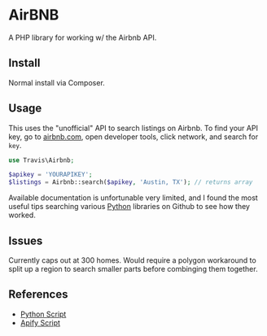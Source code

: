 # AirBNB

A PHP library for working w/ the Airbnb API.

## Install

Normal install via Composer.

## Usage

This uses the "unofficial" API to search listings on Airbnb.  To find your API key, go to [airbnb.com](https://www.airbnb.com), open developer tools, click network, and search for ``key``.

```php
use Travis\Airbnb;

$apikey = 'YOURAPIKEY';
$listings = Airbnb::search($apikey, 'Austin, TX'); // returns array
```

Available documentation is unfortunable very limited, and I found the most useful tips searching various [Python](https://github.com/nderkach/airbnb-python/tree/master/airbnb) libraries on Github to see how they worked.

## Issues

Currently caps out at 300 homes.  Would require a polygon workaround to split up a region to search smaller parts before combinging them together.

## References

- [Python Script](https://github.com/nderkach/airbnb-python/tree/master/airbnb)
- [Apify Script](https://github.com/dtrungtin/actor-airbnb-scraper)